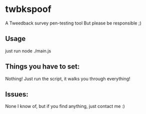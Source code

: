 # twbkspoof
A Tweedback survey pen-testing tool
But please be responsible ;)
## Usage
just run node ./main.js
## Things you have to set:
Nothing!
Just run the script, it walks you through everything!

## Issues:
None I know of, but if you find anything, just contact me :)
